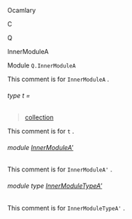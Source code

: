 Ocamlary

C

Q

InnerModuleA

Module `Q.InnerModuleA`

This comment is for `InnerModuleA` .

<a id="type-t"></a>

###### type t =

> [collection](Ocamlary.module-type-C.Q.md#type-collection)

This comment is for `t` .

<a id="module-InnerModuleA'"></a>

###### module [InnerModuleA'](Ocamlary.module-type-C.Q.InnerModuleA.InnerModuleA'.md)

This comment is for `InnerModuleA'` .

<a id="module-type-InnerModuleTypeA'"></a>

###### module type [InnerModuleTypeA'](Ocamlary.module-type-C.Q.InnerModuleA.module-type-InnerModuleTypeA'.md)

This comment is for `InnerModuleTypeA'` .
